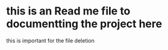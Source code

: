 # this is an Read me file to documentting the project here

this is important for the file deletion
